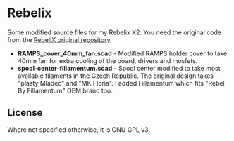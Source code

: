 # Rebelix
Some modified source files for my Rebelix X2. You need the original code from the [RebeliX original repository](https://github.com/RepRap4U/RebeliX "Original repository").

 * **RAMPS_cover_40mm_fan.scad** - Modified RAMPS holder cover to take 40mm fan for extra cooling of the board, drivers and mosfets.
 * **spool-center-fillamentum.scad** - Spool center modified to take most available filaments in the Czech Republic. The original design takes "plasty Mladec" and "MK Floria". I added Fillamentum which fits "Rebel By Fillamentum" OEM brand too.

## License

Where not specified otherwise, it is GNU GPL v3.
